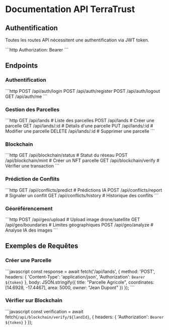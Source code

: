 # Documentation API TerraTrust

## Authentification

Toutes les routes API nécessitent une authentification via JWT token.

\`\`\`http
Authorization: Bearer <token>
\`\`\`

## Endpoints

### Authentification
\`\`\`http
POST /api/auth/login
POST /api/auth/register
POST /api/auth/logout
GET  /api/auth/me
\`\`\`

### Gestion des Parcelles
\`\`\`http
GET    /api/lands              # Liste des parcelles
POST   /api/lands              # Créer une parcelle
GET    /api/lands/:id          # Détails d'une parcelle
PUT    /api/lands/:id          # Modifier une parcelle
DELETE /api/lands/:id          # Supprimer une parcelle
\`\`\`

### Blockchain
\`\`\`http
GET  /api/blockchain/status    # Statut du réseau
POST /api/blockchain/mint      # Créer un NFT parcelle
GET  /api/blockchain/verify    # Vérifier une transaction
\`\`\`

### Prédiction de Conflits
\`\`\`http
GET  /api/conflicts/predict    # Prédictions IA
POST /api/conflicts/report     # Signaler un conflit
GET  /api/conflicts/history    # Historique des conflits
\`\`\`

### Géoréférencement
\`\`\`http
POST /api/geo/upload           # Upload image drone/satellite
GET  /api/geo/boundaries       # Limites géographiques
POST /api/geo/analyze          # Analyse IA des images
\`\`\`

## Exemples de Requêtes

### Créer une Parcelle
\`\`\`javascript
const response = await fetch('/api/lands', {
  method: 'POST',
  headers: {
    'Content-Type': 'application/json',
    'Authorization': `Bearer ${token}`
  },
  body: JSON.stringify({
    title: "Parcelle Agricole",
    coordinates: [14.6928, -17.4467],
    area: 5000,
    owner: "Jean Dupont"
  })
});
\`\`\`

### Vérifier sur Blockchain
\`\`\`javascript
const verification = await fetch(`/api/blockchain/verify/${landId}`, {
  headers: {
    'Authorization': `Bearer ${token}`
  }
});
